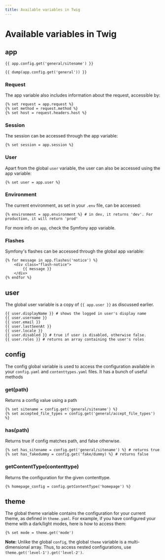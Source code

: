 ```yaml
---
title: Available variables in Twig
---
```


Available variables in Twig
===========================

## app

```twig
{{ app.config.get('general/sitename') }}
```

```twig
{{ dump(app.config.get('general')) }}
```

### Request

The app variable also includes information about the request, accessible by:

```twig
{% set request = app.request %}
{% set method = request.method %}
{% set host = request.headers.host %}
```

### Session

The session can be accessed through the app variable:

```twig
{% set session = app.session %}
```

### User

Apart from the global `user` variable, the user can also be accessed using the app variable:

```twig
{% set user = app.user %}
```

### Environment

The current environment, as set in your `.env` file, can be accessed:

```twig
{% environment = app.environment %} # in dev, it returns 'dev'. For production, it will return 'prod'
```

For more info on `app`, check the Symfony app variable.

### Flashes

Symfony's flashes can be accessed through the global app variable:

```twig
{% for message in app.flashes('notice') %}
    <div class="flash-notice">
        {{ message }}
    </div>
{% endfor %}
```

## user

The global user variable is a copy of `{{ app.user }}` as discussed earlier.

```twig
{{ user.displayName }} # shows the logged in user's display name
{{ user.username }}
{{ user.email }}
{{ user.lastSeenAt }}
{{ user.locale }}
{{ user.disabled }} # true if user is disabled, otherwise false.
{{ user.roles }} # returns an array containing the user's roles
```

## config

The config global variable is used to access the configuration available in your `config.yaml` and `contenttypes.yaml` files.
It has a bunch of useful methods

### get(path)

Returns a config value using a path

```twig
{% set sitename = config.get('general/sitename') %}
{% set accepted_file_types = config.get('general/accept_file_types') %}
```

### has(path)

Returns true if config matches path, and false otherwise.
```twig
{% set has_sitename = config.get('general/sitename') %} # returns true
{% set has_fakedummy = config.get('fake/dummy) %} # returns false
```

### getContentType(contenttype)

Returns the configuration for the given contenttype.

```twig
{% homepage_config = config.getContentType('homepage') %}
```

## theme

The global theme variable contains the configuration for your current theme, as defined in `theme.yaml`.
For example, if you have configured your theme with a dark/light modes, here is how to access them:

```twig
{% set mode = theme.get('mode')
```

<p class="note"><strong>Note:</strong> Unlike the global <code>config</code>,
the global <code>theme</code> variable is a multi-dimensional array. Thus,
to access nested configurations, use <code>theme.get('level-1').get('level-2')</code>.</p>


[widgets-page]: ../templating/widgets
[debugging-page]: ../debugging
[select-page]: ../fields/select
[locales-page]: ../other/locales
[linkintpl]: ../templating/linking-in-templates
[linkintpl-asset]: ../templating/linking-in-templates#using-asset-to-link-to-assets-or-files
[linkintpl-pathurl]: ../templating/linking-in-templates#using-path-and-url-to-link-to-named-routes
[linkintpl-current]: ../templating/linking-in-templates#linking-to-the-current-page
[twig]: http://twig.sensiolabs.org/doc/templates.html
[inc]: http://twig.sensiolabs.org/doc/functions/include.html
[inheritance]: http://twig.sensiolabs.org/doc/templates.html#template-inheritance
[number]: http://twig.sensiolabs.org/doc/filters/number_format.html
[popup]: http://dimsemenov.com/plugins/magnific-popup/
[strftime]: http://php.net/manual/en/function.strftime.php
[date]: http://php.net/manual/en/function.date.php
[for]: http://twig.sensiolabs.org/doc/tags/for.html
[switch]: http://php.net/manual/en/control-structures.switch.php
[extras]: ./twig-components/extras
